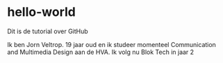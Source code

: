 # hello-world
Dit is de tutorial over GitHub

Ik ben Jorn Veltrop. 19 jaar oud en ik studeer momenteel Communication and Multimedia Design aan de HVA.
Ik volg nu Blok Tech in jaar 2
